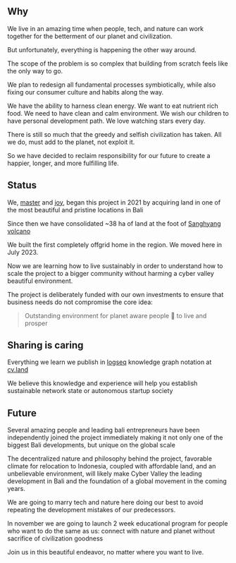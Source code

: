 ## Why

We live in an amazing time when people, tech, and nature can work together for the betterment of our planet and civilization.

But unfortunately, everything is happening the other way around.

The scope of the problem is so complex that building from scratch feels like the only way to go.

We plan to redesign all fundamental processes symbiotically, while also fixing our consumer culture and habits along the way.

We have the ability to harness clean energy. We want to eat nutrient rich food. We need to have clean and calm environment. We wish our children to have personal development path. We love watching stars every day.

There is still so much that the greedy and selfish civilization has taken. All we do, must add to the planet, not exploit it.

So we have decided to reclaim responsibility for our future to create a happier, longer, and more fulfilling life.

## Status

We, [master](https://cyb.ai/@master) and [joy](https://cyb.ai/@joy), began this project in 2021 by acquiring land in one of the most beautiful and pristine locations in Bali

Since then we have consolidated ~38 ha of land at the foot of [Sanghyang volcano](https://maps.app.goo.gl/CdD8vRYHrWkpTGYj6)

We built the first completely offgrid home in the region. We moved here in July 2023.

Now we are learning how to live sustainably in order to understand how to scale the project to a bigger community without harming a cyber valley beautiful environment.

The project is deliberately funded with our own investments to ensure that business needs do not compromise the core idea:

> Outstanding environment for planet aware people 🖖 to live and prosper

## Sharing is caring

Everything we learn we publish in [logseq](https://logseq.com/) knowledge graph notation at [cv.land](https://cv.land)

We believe this knowledge and experience will help you establish sustainable network state or autonomous startup society

## Future

Several amazing people and leading bali entrepreneurs have been independently joined the project immediately making it not only one of the biggest Bali developments, but unique on the global scale

The decentralized nature and philosophy behind the project, favorable climate for relocation to Indonesia, coupled with affordable land, and an unbelievable environment, will likely make Cyber Valley the leading development in Bali and the foundation of a global movement in the coming years.

We are going to marry tech and nature here doing our best to avoid repeating the development mistakes of our predecessors.

In november we are going to launch 2 week educational program for people who want to do the same as us: connect with nature and planet without sacrifice of civilization goodness

Join us in this beautiful endeavor, no matter where you want to live.
